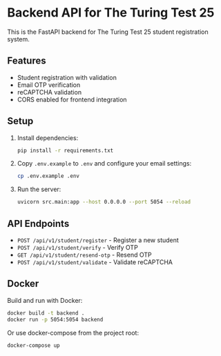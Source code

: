 # Backend API for The Turing Test 25

This is the FastAPI backend for The Turing Test 25 student registration system.

## Features

- Student registration with validation
- Email OTP verification
- reCAPTCHA validation
- CORS enabled for frontend integration

## Setup

1. Install dependencies:
   ```bash
   pip install -r requirements.txt
   ```

2. Copy `.env.example` to `.env` and configure your email settings:
   ```bash
   cp .env.example .env
   ```

3. Run the server:
   ```bash
   uvicorn src.main:app --host 0.0.0.0 --port 5054 --reload
   ```

## API Endpoints

- `POST /api/v1/student/register` - Register a new student
- `POST /api/v1/student/verify` - Verify OTP
- `GET /api/v1/student/resend-otp` - Resend OTP
- `POST /api/v1/student/validate` - Validate reCAPTCHA

## Docker

Build and run with Docker:
```bash
docker build -t backend .
docker run -p 5054:5054 backend
```

Or use docker-compose from the project root:
```bash
docker-compose up
```
